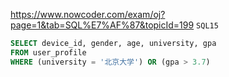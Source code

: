 https://www.nowcoder.com/exam/oj?page=1&tab=SQL%E7%AF%87&topicId=199
`SQL15`

```SQL
SELECT device_id, gender, age, university, gpa
FROM user_profile
WHERE (university = '北京大学') OR (gpa > 3.7)
```
